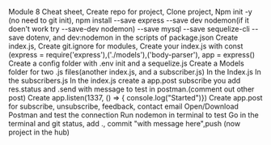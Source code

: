 Module 8 Cheat sheet,
Create repo for project,
Clone project,
Npm init -y (no need to git init),
npm install --save express --save dev nodemon(if it doen't work try --save-dev nodemon) --save mysql --save sequelize-cli --save dotenv, and dev:nodemon in the scripts of package.json
Create index.js,
Create git.ignore for modules,
Create your index.js with const (express = require('express'),('./models'),('body-parser'), app = express()
Create a config folder with .env init and a sequelize.js
Create a Models folder for two .js files(another index.js, and a subscriber.js)
In the Index.js
In the subscribers.js
In the index.js create a app.post subscribe you add res.status and .send with message to test in postman.(comment out other post)
Create app.listen(1337, () => { console.log("Started")})
Create app.post for subscribe, unsubscribe, feedback, contact email
Open/Download Postman and test the connection
Run nodemon in terminal to test 
Go in the terminal and git status, add ., commit "with message here",push (now project in the hub)
